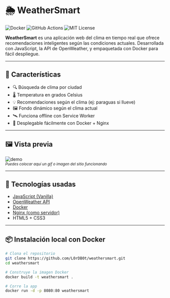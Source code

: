 # 🌦️ WeatherSmart

![Docker](https://img.shields.io/docker/pulls/l0rdb0t/weathersmart?style=flat-square)
![GitHub Actions](https://github.com/L0rDB0t/weathersmart/actions/workflows/docker-image.yml/badge.svg)
![MIT License](https://img.shields.io/github/license/L0rDB0t/weathersmart?style=flat-square)

**WeatherSmart** es una aplicación web del clima en tiempo real que ofrece recomendaciones inteligentes según las condiciones actuales. Desarrollada con JavaScript, la API de OpenWeather, y empaquetada con Docker para fácil despliegue.

---

## 🚀 Características

- 🔍 Búsqueda de clima por ciudad
- 🌡️ Temperatura en grados Celsius
- 💡 Recomendaciones según el clima (ej: paraguas si llueve)
- 🖼️ Fondo dinámico según el clima actual
- 🛰️ Funciona offline con Service Worker
- 🐳 Desplegable fácilmente con Docker + Nginx

---

## 🖼️ Vista previa

![demo](https://raw.githubusercontent.com/L0rDB0t/weathersmart/main/demo.gif)  
<sub>*Puedes colocar aquí un gif o imagen del sitio funcionando*</sub>

---

## 🧪 Tecnologías usadas

- [JavaScript (Vanilla)](https://developer.mozilla.org/en-US/docs/Web/JavaScript)
- [OpenWeather API](https://openweathermap.org/api)
- [Docker](https://www.docker.com/)
- [Nginx (como servidor)](https://www.nginx.com/)
- HTML5 + CSS3

---

## 📦 Instalación local con Docker

```bash
# Clona el repositorio
git clone https://github.com/L0rDB0t/weathersmart.git
cd weathersmart

# Construye la imagen Docker
docker build -t weathersmart .

# Corre la app
docker run -d -p 8080:80 weathersmart
